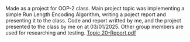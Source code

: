 Made as a project for OOP-2 class. Main project topic was implementing a simple Run Length Encoding Algorithm, writing a poject report and presenting it to the class. Code and report writted by me, and the project presented to the class by me on at 03/01/2025. Other group members are used for researching and testing.
[Topic 20-Report.pdf](https://github.com/user-attachments/files/18311410/Topic.20-Report.pdf)
